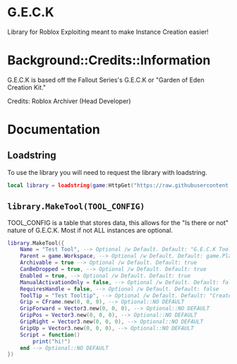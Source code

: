 # G.E.C.K
Library for Roblox Exploiting meant to make Instance Creation easier!

# Background::Credits::Information

G.E.C.K is based off the Fallout Series's G.E.C.K or "Garden of Eden Creation Kit."

Credits: 
    Roblox Archiver (Head Developer)

# Documentation

## Loadstring

To use the library you will need to request the library with loadstring.

```lua
local library = loadstring(game:HttpGet("https://raw.githubusercontent.com/RobloxArchiver/G.E.C.K/main/src/init.lua"))()
```

## `library.MakeTool(TOOL_CONFIG)`

TOOL_CONFIG is a table that stores data, this allows for the "Is there or not" nature of G.E.C.K. 
Most if not ALL instances are optional. 

```lua
library.MakeTool({
    Name = "Test Tool", --> Optional /w Default. Default: "G.E.C.K Tool"
    Parent = game.Workspace, --> Optional /w Default. Default: game.Players.LocalPlayer.Backpack
    Archivable = true --> Optional /w Default. Default: true
    CanBeDropped = true, --> Optional /w Default. Default: true
    Enabled = true, --> Optional /w Default. Default: true
    ManualActivationOnly = false, --> Optional /w Default. Default: false
    RequiresHandle = false, --> Optional /w Default. Default: false
    ToolTip = "Test Tooltip", --> Optional /w Default. Default: "Created by G.E.C.K"
    Grip = CFrame.new(0, 0, 0), --> Optional::NO DEFAULT
    GripForward = Vector3.new(0, 0, 0), --> Optional::NO DEFAULT
    GripPos = Vector3.new(0, 0, 0), --> Optional::NO DEFAULT
    GripRight = Vector3.new(0, 0, 0), --> Optional::NO DEFAULT
    GripUp = Vector3.new(0, 0, 0), --> Optional::NO DEFAULT
    Script = function() 
        print("hi!") 
    end --> Optional::NO DEFAULT
})
```
